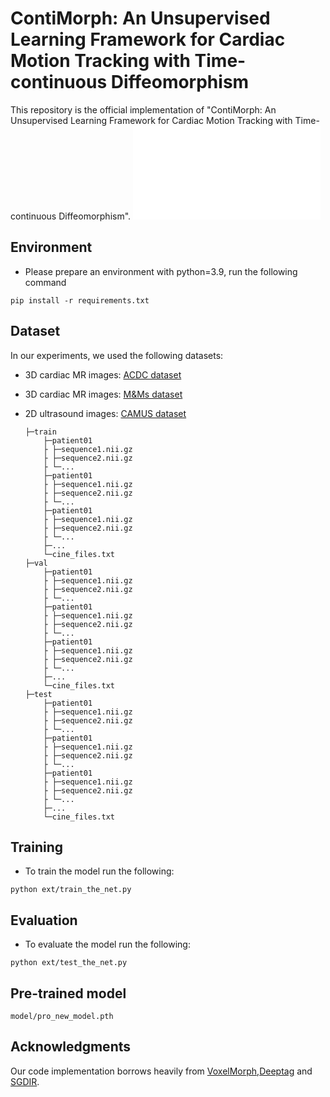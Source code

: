 # ContiMorph: An Unsupervised Learning Framework for Cardiac Motion Tracking with Time-continuous  Diffeomorphism
This repository is the official implementation of "ContiMorph: An Unsupervised Learning Framework for Cardiac Motion Tracking with Time-continuous  Diffeomorphism".
![Image 1](img/figrue3(1).pdf)
## Environment
- Please prepare an environment with python=3.9, run the following command
```
pip install -r requirements.txt
```

## Dataset
In our experiments, we used the following datasets:
* 3D cardiac MR images: [ACDC dataset](https://www.creatis.insa-lyon.fr/Challenge/acdc/)
* 3D cardiac MR images: [M\&Ms dataset](https://www.ub.edu/mnms/)
* 2D ultrasound images: [CAMUS dataset](https://www.creatis.insa-lyon.fr/Challenge/camus/index.html)

    ```
    ├─train
        ├─patient01
        ├ ├─sequence1.nii.gz
        ├ ├─sequence2.nii.gz
        ├ └─...
        ├─patient01
        ├ ├─sequence1.nii.gz
        ├ ├─sequence2.nii.gz
        ├ └─...
        ├─patient01
        ├ ├─sequence1.nii.gz
        ├ ├─sequence2.nii.gz
        ├ └─...
        ├─...
        └─cine_files.txt
    ├─val
        ├─patient01
        ├ ├─sequence1.nii.gz
        ├ ├─sequence2.nii.gz
        ├ └─...
        ├─patient01
        ├ ├─sequence1.nii.gz
        ├ ├─sequence2.nii.gz
        ├ └─...
        ├─patient01
        ├ ├─sequence1.nii.gz
        ├ ├─sequence2.nii.gz
        ├ └─...
        ├─...
        └─cine_files.txt
    ├─test
        ├─patient01
        ├ ├─sequence1.nii.gz
        ├ ├─sequence2.nii.gz
        ├ └─...
        ├─patient01
        ├ ├─sequence1.nii.gz
        ├ ├─sequence2.nii.gz
        ├ └─...
        ├─patient01
        ├ ├─sequence1.nii.gz
        ├ ├─sequence2.nii.gz
        ├ └─...
        ├─...
        └─cine_files.txt
    ```

## Training
* To train the model run the following:
```
python ext/train_the_net.py
```

## Evaluation
* To evaluate the model run the following:
```
python ext/test_the_net.py
```

## Pre-trained model
```
model/pro_new_model.pth
```
## Acknowledgments
Our code implementation borrows heavily from [VoxelMorph](https://github.com/voxelmorph/voxelmorph),[Deeptag](https://github.com/DeepTag/cardiac_tagging_motion_estimation/tree/main) and [SGDIR](https://github.com/mattkia/SGDIR/tree/master).
